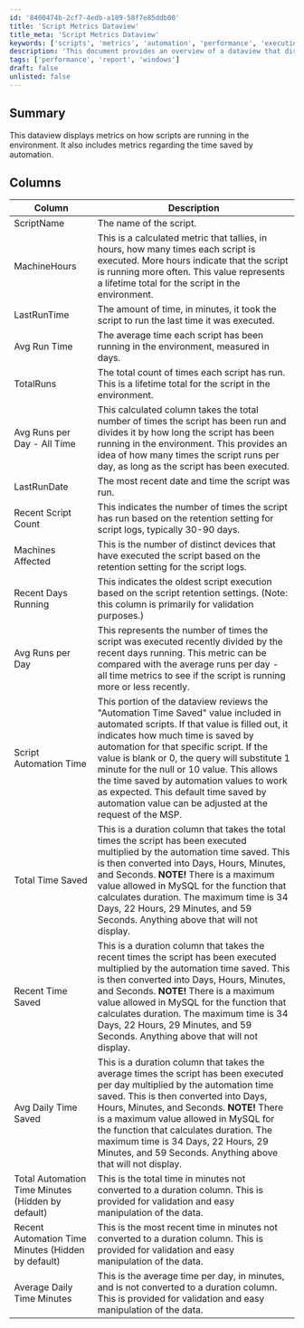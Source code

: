 ```yaml
---
id: '8400474b-2cf7-4edb-a189-58f7e85ddb00'
title: 'Script Metrics Dataview'
title_meta: 'Script Metrics Dataview'
keywords: ['scripts', 'metrics', 'automation', 'performance', 'execution']
description: 'This document provides an overview of a dataview that displays metrics on script execution within the environment, including time saved by automation and various performance metrics.'
tags: ['performance', 'report', 'windows']
draft: false
unlisted: false
---
```


## Summary

This dataview displays metrics on how scripts are running in the environment. It also includes metrics regarding the time saved by automation.

## Columns

| Column                                   | Description                                                                                                                                                                                                                                                   |
|------------------------------------------|---------------------------------------------------------------------------------------------------------------------------------------------------------------------------------------------------------------------------------------------------------------|
| ScriptName                               | The name of the script.                                                                                                                                                                                                                                       |
| MachineHours                             | This is a calculated metric that tallies, in hours, how many times each script is executed. More hours indicate that the script is running more often. This value represents a lifetime total for the script in the environment.                                   |
| LastRunTime                              | The amount of time, in minutes, it took the script to run the last time it was executed.                                                                                                                                                                     |
| Avg Run Time                             | The average time each script has been running in the environment, measured in days.                                                                                                                                                                         |
| TotalRuns                                | The total count of times each script has run. This is a lifetime total for the script in the environment.                                                                                                                                                    |
| Avg Runs per Day - All Time             | This calculated column takes the total number of times the script has been run and divides it by how long the script has been running in the environment. This provides an idea of how many times the script runs per day, as long as the script has been executed. |
| LastRunDate                              | The most recent date and time the script was run.                                                                                                                                                                                                             |
| Recent Script Count                      | This indicates the number of times the script has run based on the retention setting for script logs, typically 30-90 days.                                                                                                                                 |
| Machines Affected                        | This is the number of distinct devices that have executed the script based on the retention setting for the script logs.                                                                                                                                   |
| Recent Days Running                      | This indicates the oldest script execution based on the script retention settings. (Note: this column is primarily for validation purposes.)                                                                                                                  |
| Avg Runs per Day                        | This represents the number of times the script was executed recently divided by the recent days running. This metric can be compared with the average runs per day - all time metrics to see if the script is running more or less recently.                       |
| Script Automation Time                   | This portion of the dataview reviews the "Automation Time Saved" value included in automated scripts. If that value is filled out, it indicates how much time is saved by automation for that specific script. If the value is blank or 0, the query will substitute 1 minute for the null or 10 value. This allows the time saved by automation values to work as expected. This default time saved by automation value can be adjusted at the request of the MSP. |
| Total Time Saved                         | This is a duration column that takes the total times the script has been executed multiplied by the automation time saved. This is then converted into Days, Hours, Minutes, and Seconds. **NOTE!** There is a maximum value allowed in MySQL for the function that calculates duration. The maximum time is 34 Days, 22 Hours, 29 Minutes, and 59 Seconds. Anything above that will not display. |
| Recent Time Saved                        | This is a duration column that takes the recent times the script has been executed multiplied by the automation time saved. This is then converted into Days, Hours, Minutes, and Seconds. **NOTE!** There is a maximum value allowed in MySQL for the function that calculates duration. The maximum time is 34 Days, 22 Hours, 29 Minutes, and 59 Seconds. Anything above that will not display. |
| Avg Daily Time Saved                     | This is a duration column that takes the average times the script has been executed per day multiplied by the automation time saved. This is then converted into Days, Hours, Minutes, and Seconds. **NOTE!** There is a maximum value allowed in MySQL for the function that calculates duration. The maximum time is 34 Days, 22 Hours, 29 Minutes, and 59 Seconds. Anything above that will not display. |
| Total Automation Time Minutes (Hidden by default) | This is the total time in minutes not converted to a duration column. This is provided for validation and easy manipulation of the data.                                                                                                                      |
| Recent Automation Time Minutes (Hidden by default) | This is the most recent time in minutes not converted to a duration column. This is provided for validation and easy manipulation of the data.                                                                                                                  |
| Average Daily Time Minutes               | This is the average time per day, in minutes, and is not converted to a duration column. This is provided for validation and easy manipulation of the data.                                                                                                   |


